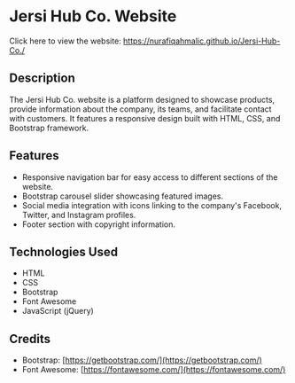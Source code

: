 # Jersi Hub Co. Website

Click here to view the website: https://nurafiqahmalic.github.io/Jersi-Hub-Co./

## Description

The Jersi Hub Co. website is a platform designed to showcase products, provide information about the company, its teams, and facilitate contact with customers. It features a responsive design built with HTML, CSS, and Bootstrap framework.

## Features

- Responsive navigation bar for easy access to different sections of the website.
- Bootstrap carousel slider showcasing featured images.
- Social media integration with icons linking to the company's Facebook, Twitter, and Instagram profiles.
- Footer section with copyright information.

## Technologies Used

- HTML
- CSS
- Bootstrap
- Font Awesome
- JavaScript (jQuery)

## Credits

- Bootstrap: [https://getbootstrap.com/](https://getbootstrap.com/)
- Font Awesome: [https://fontawesome.com/](https://fontawesome.com/)

